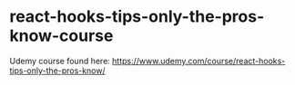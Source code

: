 # react-hooks-tips-only-the-pros-know-course

Udemy course found here: https://www.udemy.com/course/react-hooks-tips-only-the-pros-know/
